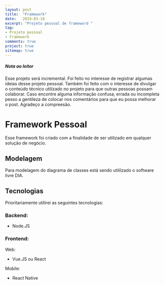 ```yaml
---
layout: post
title:  "Framework"
date:   2019-03-18
excerpt: "Projeto pessoal de frameword "
tag: 
- Projeto pessoal
- Framework
comments: true
project: true
sitemap: true
---
```


##### Nota ao leitor

Esse projeto será incremental. Foi feito no interesse de registrar algumas ideias desse projeto pessoal. Também foi feito com o interesse de divulgar o conteúdo técnico utilizado no projeto para que outras pessoas possam colaborar.
Caso encontre alguma informação confusa, errada ou incompleta pesso a gentileza de colocar nos comentários para que eu possa melhorar o post.
Agradeço a compreesão.

# Framework Pessoal

Esse framework foi criado com a finalidade de ser utilizado em qualquer solução de negócio.

## Modelagem

Para modelagem do diagrama de classes está sendo utililzado o software livre DIA.

## Tecnologias

Prioritariamente utilirei as seguintes tecnologias:
### Backend:

- Node.JS

### Frontend:

Web:
- Vue.JS ou React

Mobile:
- React Native
